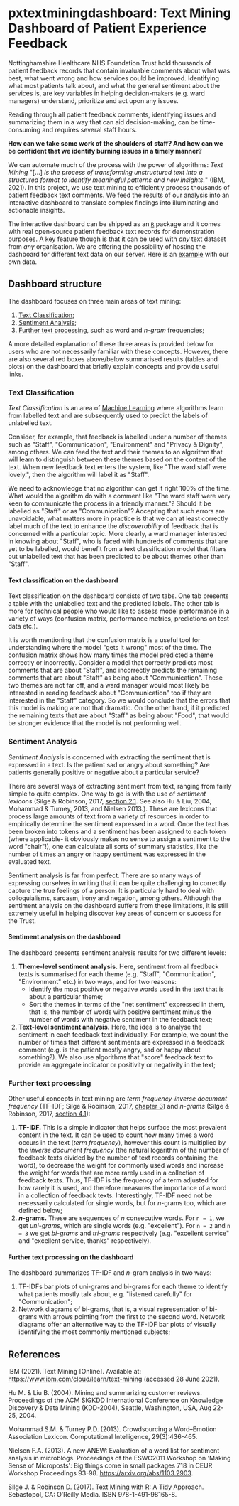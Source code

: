 # pxtextminingdashboard: Text Mining Dashboard of Patient Experience Feedback

Nottinghamshire Healthcare NHS Foundation Trust hold thousands of patient feedback 
records that contain invaluable comments about what was best, what went wrong and 
how services could be improved. Identifying what most patients talk about, and 
what the general sentiment about the services is, are key variables in helping 
decision-makers (e.g. ward managers) understand, prioritize and act upon any issues.

Reading through all patient feedback comments, identifying issues and summarizing
them in a way that can aid decision-making, can be time-consuming and requires 
several staff hours. 

**How can we take some work of the shoulders of staff? And how can we be confident 
that we identify burning issues in a timely manner?**

We can automate much of the process with the power of algorithms: *Text Mining* 
"[...] *is the process of transforming unstructured text into a structured format 
to identify meaningful patterns and new insights.*" (IBM, 2021). In this project,
we use text mining to efficiently process thousands of patient feedback text 
comments. We feed the results of our analysis into an interactive dashboard to 
translate complex findings into illuminating and actionable insights.

The interactive dashboard can be shipped as an [`R`](https://www.r-project.org/) 
package and it comes with real open-source patient feedback text records for 
demonstration purposes. A key feature though is that it can be used with *any* 
text dataset from *any* organisation. We are offering the possibility of hosting 
the dashboard for different text data on our server. Here is an [example](https://involve.nottshc.nhs.uk:8443/text_mining_dashboard/) with our 
own data.

## Dashboard structure
The dashboard focuses on three main areas of text mining:

1. [Text Classification](#text-classification);
2. [Sentiment Analysis](#sentiment-analysis);
3. [Further text processing](#further-text-processing), such as word and *n-gram* 
   frequencies;

A more detailed explanation of these three areas is provided below for users who
are not necessarily familiar with these concepts. However, there are also several
red boxes above/below summarised results (tables and plots) on the dashboard that
briefly explain concepts and provide useful links.

### Text Classification
*Text Classification* is an area of [Machine Learning](https://en.wikipedia.org/wiki/Machine_learning) where algorithms learn 
from labelled text and are subsequently used to predict the labels of unlabelled 
text. 

Consider, for example, that feedback is labelled under a number of themes 
such as "Staff", "Communication", "Environment" and "Privacy & Dignity", among 
others. We can feed the text and their themes to an algorithm that will learn to 
distinguish between these themes based on the content of the text. When new 
feedback text enters the system, like "The ward staff were lovely.", then the 
algorithm will label it as "Staff".

We need to acknowledge that no algorithm can get it right 100% of the time. What
would the algorithm do with a comment like "The ward staff were very keen to 
communicate the process in a friendly manner."? Should it be labelled as "Staff" 
or as "Communication"? Accepting that such errors are unavoidable, what matters
more in practice is that we can at least correctly label much of the text to 
enhance the *discoverability* of feedback that is concerned with a particular 
topic. More clearly, a ward manager interested in knowing about "Staff", who is 
faced with hundreds of comments that are yet to be labelled, would benefit from 
a text classification model that filters out unlabelled text that has been 
predicted to be about themes other than "Staff".

#### Text classification on the dashboard
Text classification on the dashboard consists of two tabs. One tab presents a 
table with the unlabelled text and the predicted labels. The other tab is more 
for technical people who would like to assess model performance in a variety of
ways (confusion matrix, performance metrics, predictions on test data etc.).

It is worth mentioning that the confusion matrix is a useful tool for understanding
where the model "gets it wrong" most of the time. The confusion matrix shows how 
many times the model predicted a theme correctly or incorrectly. Consider a 
model that correctly predicts most comments that are about "Staff", and incorrectly
predicts the remaining comments that are about "Staff" as being about "Communication".
These two themes are not far off, and a ward manager would most likely be 
interested in reading feedback about "Communication" too if they are interested 
in the "Staff" category. So we would conclude that the errors that this model is 
making are not that dramatic. On the other hand, if it predicted the remaining 
texts that are about "Staff" as being about "Food", that would be stronger 
evidence that the model is not performing well.

### Sentiment Analysis
*Sentiment Analysis* is concerned with extracting the sentiment that is expressed
in a text. Is the patient sad or angry about something? Are patients generally 
positive or negative about a particular service? 

There are several ways of extracting sentiment from text, ranging from fairly 
simple to quite complex. One way to go is with the use of *sentiment lexicons* 
(Silge & Robinson, 2017, [section 2.1](https://www.tidytextmining.com/sentiment.html#the-sentiments-datasets). See
also Hu & Liu, 2004, Mohammad & Turney, 2013, and Nielsen 2013.).
These are lexicons that process large amounts of text from a variety of resources
in order to empirically determine the sentiment expressed in a word. Once the 
text has been broken into tokens and a sentiment has been assigned to each token 
(where applicable- it obviously makes no sense to assign a sentiment to the word 
"chair"!), one can calculate all sorts of summary statistics, like the number of 
times an angry or happy sentiment was expressed in the evaluated text.

Sentiment analysis is far from perfect. There are so many ways of expressing 
ourselves in writing that it can be quite challenging to correctly capture the 
true feelings of a person. It is particularly hard to deal with colloquialisms, 
sarcasm, irony and negation, among others. Although the sentiment analysis on 
the dashboard suffers from these limitations, it is still extremely useful in
helping discover key areas of concern or success for the Trust.

#### Sentiment analysis on the dashboard
The dashboard presents sentiment analysis results for two different levels:

1. **Theme-level sentiment analysis.** Here, sentiment from all feedback texts 
   is summarised for each theme (e.g. "Staff", "Communication", "Environment" 
   etc.) in two ways, and for two reasons:
   - Identify the most positive or negative words used in the text that is about
     a particular theme;
   - Sort the themes in terms of the "net sentiment" expressed in them, that is,
     the number of words with positive sentiment minus the number of words with 
     negative sentiment in the feedback text;
2. **Text-level sentiment analysis.** Here, the idea is to analyse the sentiment
   in each feedback text individually. For example, we count the number 
   of times that different sentiments are expressed in a feedback comment (e.g. 
   is the patient mostly angry, sad or happy about something?). We also use 
   algorithms that "score" feedback text to provide an aggregate indicator or 
   positivity or negativity in the text;

### Further text processing
Other useful concepts in text mining are *term frequency-inverse document frequency* 
(TF-IDF; Silge & Robinson, 2017, [chapter 3](https://www.tidytextmining.com/tfidf.html#tfidf)) 
and *n-grams* (Silge & Robinson, 2017, [section 4.1](https://www.tidytextmining.com/ngrams.html#tokenizing-by-n-gram)):

1. **TF-IDF.** This is a simple indicator that helps surface the most prevalent 
   content in the text. It can be used to count how many times a word occurs in 
   the text (*term frequency*), however this count is multiplied by the 
   *inverse document frequency* (the natural logarithm of the number of feedback 
   texts divided by the number of text records containing the word), to decrease 
   the weight for commonly used 
   words and increase the weight for words that are more rarely used in a 
   collection of feedback texts. Thus, TF-IDF is the frequency of a term 
   adjusted for how rarely it is used, and therefore measures the importance of 
   a word in a collection of feedback texts. Interestingly, TF-IDF need not be 
   necessarily calculated for single words, but for *n*-grams too, which are 
   defined below;
2. **_n_-grams.** These are sequences of *n* consecutive words. For `n = 1`, 
   we get *uni-grams*, which are single words (e.g. "excellent"). For `n = 2` 
   and `n = 3` we get *bi-grams* and *tri-grams* respectively (e.g. "excellent 
   service" and "excellent service, thanks" respectively).
   
#### Further text processing on the dashboard
The dashboard summarizes TF-IDF and *n*-gram analysis in two ways:
1. TF-IDFs bar plots of uni-grams and bi-grams for each theme to identify what 
   patients mostly talk about, e.g. "listened carefully" for "Communication";
2. Network diagrams of bi-grams, that is, a visual representation of bi-grams 
   with arrows pointing from the first to the second word. Network diagrams offer
   an alternative way to the TF-IDF bar plots of visually identifying the most 
   commonly mentioned subjects;

## References
IBM (2021). Text Mining [Online]. Available at: 
https://www.ibm.com/cloud/learn/text-mining (accessed 28 June 2021).

Hu M. & Liu B. (2004). Mining and summarizing customer
reviews. Proceedings of the ACM SIGKDD International Conference on
Knowledge Discovery & Data Mining (KDD-2004), Seattle, Washington, USA,
Aug 22-25, 2004.

Mohammad S.M. & Turney P.D. (2013). Crowdsourcing a Word–Emotion
Association Lexicon. Computational Intelligence, 29(3):436-465.

Nielsen F.A. (2013). A new ANEW: Evaluation of a word list for
sentiment analysis in microblogs. Proceedings of the ESWC2011 Workshop
on 'Making Sense of Microposts': Big things come in small packages 718
in CEUR Workshop Proceedings 93-98. https://arxiv.org/abs/1103.2903.

Silge J. & Robinson D. (2017). Text Mining with R: A Tidy Approach. Sebastopol, 
CA: O’Reilly Media. ISBN 978-1-491-98165-8.
